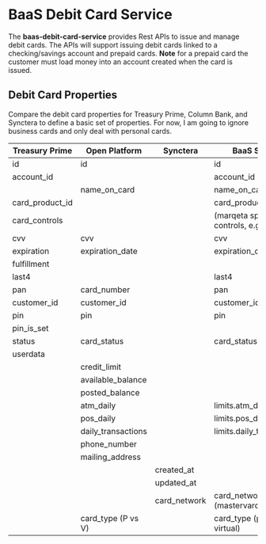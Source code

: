 # BaaS Debit Card Service
The __baas-debit-card-service__ provides Rest APIs to issue and manage debit cards. The APIs will support issuing debit cards linked to a checking/savings account and prepaid cards. __Note__ for a prepaid card the customer must load money into an account created when the card is issued.

## Debit Card Properties
Compare the debit card properties for Treasury Prime, Column Bank, and Synctera to define a basic set of properties. For now, I am going to ignore business cards and only deal with personal cards.

| Treasury Prime   | Open Platform      | Synctera      | BaaS Service       |
|------------------|--------------------|---------------|--------------------|
| id               | id                 |               | id
| account_id       |                    |               | account_id   
|                  | name_on_card       |               | name_on_card
| card_product_id  |                    |               | card_product_id
| card_controls    |                    |               | (marqeta specific controls, e.g., Brex)
| cvv              | cvv                |               | cvv
| expiration       | expiration_date    |               | expiration_date
| fulfillment      |                    |               |
| last4            |                    |               | last4
| pan              | card_number        |               | pan
| customer_id      | customer_id        |               | customer_id
| pin              | pin                |               | pin
| pin_is_set       |                    |               |
| status           | card_status        |               | card_status
| userdata         |                    |               |
|                  | credit_limit       |               |
|                  | available_balance  |               |
|                  | posted_balance     |               |
|                  | atm_daily          |               | limits.atm_daily
|                  | pos_daily          |               | limits.pos_daily
|                  | daily_transactions |               | limits.daily_transactions
|                  | phone_number       |               |
|                  | mailing_address    |               |
|                  |                    | created_at    |
|                  |                    | updated_at    |
|                  |                    | card_network  | card_network (mastervard vs. visa)
|                  | card_type (P vs V) |               | card_type (physical vs. virtual)
